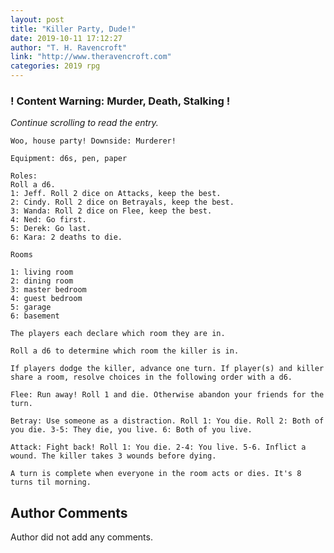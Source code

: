 ```yaml
---
layout: post
title: "Killer Party, Dude!"
date: 2019-10-11 17:12:27
author: "T. H. Ravencroft"
link: "http://www.theravencroft.com"
categories: 2019 rpg
---
```

<div id="warning"><div id="content"><h3><strong>! Content Warning: Murder, Death, Stalking !</strong></h3><i>Continue scrolling to read the entry.</i></div></div>
 
```
Woo, house party! Downside: Murderer!

Equipment: d6s, pen, paper

Roles:
Roll a d6.
1: Jeff. Roll 2 dice on Attacks, keep the best.
2: Cindy. Roll 2 dice on Betrayals, keep the best.
3: Wanda: Roll 2 dice on Flee, keep the best.
4: Ned: Go first.
5: Derek: Go last.
6: Kara: 2 deaths to die. 

Rooms

1: living room
2: dining room
3: master bedroom
4: guest bedroom
5: garage
6: basement

The players each declare which room they are in. 

Roll a d6 to determine which room the killer is in. 

If players dodge the killer, advance one turn. If player(s) and killer share a room, resolve choices in the following order with a d6.

Flee: Run away! Roll 1 and die. Otherwise abandon your friends for the turn.

Betray: Use someone as a distraction. Roll 1: You die. Roll 2: Both of you die. 3-5: They die, you live. 6: Both of you live.

Attack: Fight back! Roll 1: You die. 2-4: You live. 5-6. Inflict a wound. The killer takes 3 wounds before dying. 

A turn is complete when everyone in the room acts or dies. It's 8 turns til morning.
```
## Author Comments
Author did not add any comments.
